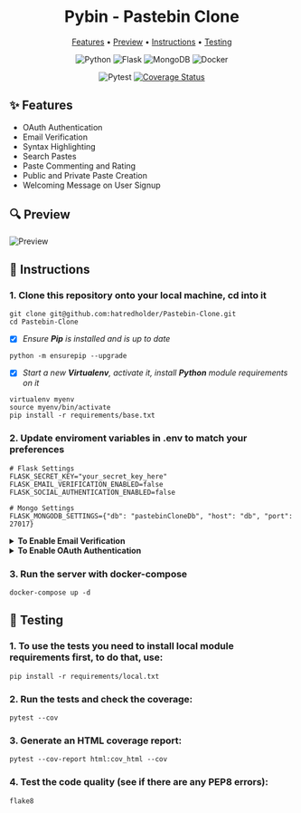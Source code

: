 <h1 align="center">Pybin - Pastebin Clone</h1>

<div align="center">
    	<a href="#sparkles-features">Features</a>
  <span> • </span>
       	<a href="#mag-preview">Preview</a>
  <span> • </span>
	      <a href="#open_book-instructions">Instructions</a>
  <span> • </span>
	      <a href="#test_tube-testing">Testing</a>
  <p></p>
</div> 

<div align="center">

![Python](https://img.shields.io/badge/Python-3776AB?logo=python&logoColor=3776AB&labelColor=adbabd)
![Flask](https://img.shields.io/badge/Flask-FFFFFF?color=000000&logo=flask&logoColor=000000&labelColor=adbabd)
![MongoDB](https://img.shields.io/badge/MongoDB-FFFFFF?color=47A248&logo=mongodb&logoColor=47A248&labelColor=adbabd)
![Docker](https://img.shields.io/badge/Docker-2496ED?logo=Docker&logoColor=2496ED&labelColor=adbabd)

![Pytest](https://github.com/hatredholder/Pastebin-Clone/workflows/tests/badge.svg)
[![Coverage Status](https://coveralls.io/repos/github/hatredholder/Pastebin-Clone/badge.svg?branch=main&)](https://coveralls.io/github/hatredholder/Pastebin-Clone?branch=main)

</div>

## :sparkles: Features

- OAuth Authentication
- Email Verification
- Syntax Highlighting
- Search Pastes
- Paste Commenting and Rating
- Public and Private Paste Creation
- Welcoming Message on User Signup

## :mag: Preview

![Preview](https://user-images.githubusercontent.com/86254474/231093069-1e3616f5-50a2-41cd-9737-d093b0328603.png)

## :open_book: Instructions

### 1. Clone this **repository** onto your local machine, **cd** into it

```
git clone git@github.com:hatredholder/Pastebin-Clone.git
cd Pastebin-Clone
```

- [X] *Ensure **Pip** is installed and is up to date*
```
python -m ensurepip --upgrade
```

- [X] *Start a new **Virtualenv**, activate it, install **Python** module requirements on it*
```
virtualenv myenv
source myenv/bin/activate
pip install -r requirements/base.txt
```

### 2. Update enviroment variables in **.env** to match your preferences
```
# Flask Settings
FLASK_SECRET_KEY="your_secret_key_here"
FLASK_EMAIL_VERIFICATION_ENABLED=false
FLASK_SOCIAL_AUTHENTICATION_ENABLED=false

# Mongo Settings
FLASK_MONGODB_SETTINGS={"db": "pastebinCloneDb", "host": "db", "port": 27017}
```

<details>
  <summary><b>To Enable Email Verification</b></summary>
  
  <p></p>
  
- [X] *Set `FLASK_EMAIL_VERIFICATION_ENABLED` to true*
  ```
  FLASK_EMAIL_VERIFICATION_ENABLED=true
  ```
  
  <p></p>
  
- [X] *Set these enviroment variables to your email credentials*
  ```
  FLASK_MAIL_SERVER="smtp.gmail.com"
  FLASK_MAIL_USERNAME="example@gmail.com"
  FLASK_MAIL_PASSWORD="example_password"
  FLASK_MAIL_PORT=587
  FLASK_MAIL_USE_TLS=true
  FLASK_MAIL_USE_SSL=false
  ```
  > NOTE: In order for GMail to work as your email server you need to setup two-factor authorization **(2FA)**
  
</details>

<details>
  <summary><b>To Enable OAuth Authentication</b></summary>
  
  <p></p>
  
- [X] *Set `FLASK_EMAIL_VERIFICATION_ENABLED` to true*
  ```
  FLASK_SOCIAL_AUTHENTICATION_ENABLED=true
  ```
  
  <p></p>
  
- [X] *Create a new project in Google Cloud*
  
* Go to https://console.cloud.google.com/ 
* Register a service with Google > create a new project
* Within the new project, go to APIs + Services > Create credentials > Configure Consent Screen > External Users > name the project again > enter user support email > leave defaults
* Go back to dashboard > Credentials > Create Creds > OAuth Client ID > web app > define your redirect url of your web app (http://localhost/login/callback)
* Create the call back > download your creds as a json file 

- [X] *Put the `client_secret.json` file to your source directory (next to app.py)*

#### Your project filetree should look like this
```
├── authentication/
├── pybin/
├── requirements/
├── static/
├── templates/
├── tests/
├── .env
├── .gitignore
├── Dockerfile
├── README.md
├── app.py
├── client_secret.json
├── docker-compose.yml
└── setup.cfg
```

</details>


### 3. Run the server with **docker-compose**
```
docker-compose up -d
```

## :test_tube: Testing

### 1. To use the **tests** you need to install **local** module requirements first, to do that, use:
```
pip install -r requirements/local.txt
```

### 2. Run the **tests** and check the **coverage**:
```
pytest --cov
```

### 3. Generate an HTML **coverage** report:
```
pytest --cov-report html:cov_html --cov
```

### 4. Test the **code quality** (see if there are any PEP8 errors):
```
flake8
```
